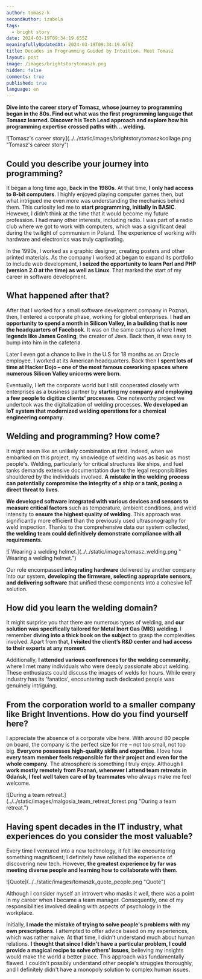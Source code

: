 ```yaml
---
author: tomasz-k
secondAuthor: izabela
tags:
  - bright story
date: 2024-03-19T09:34:19.655Z
meaningfullyUpdatedAt: 2024-03-19T09:34:19.679Z
title: Decades in Programming Guided by Intuition. Meet Tomasz
layout: post
image: /images/brightstorytomaszk.png
hidden: false
comments: true
published: true
language: en
---
```

**Dive into the career story of Tomasz, whose journey to programming began in the 80s. Find out what was the first programming language that Tomasz learned. Discover his Tech Lead approach and explore how his programming expertise crossed paths with… welding.**

<div className="image">![Tomasz's career story](../../static/images/brightstorytomaszkcollage.png "Tomasz's career story")</div>

## Could you describe your journey into programming?

It began a long time ago, **back in the 1980s**. At that time, **I only had access to 8-bit computers**. I highly enjoyed playing computer games then, but what intrigued me even more was understanding the mechanics behind them. This curiosity led me to **start programming, initially in BASIC**. However, I didn’t think at the time that it would become my future profession. I had many other interests, including radio. I was part of a radio club where we got to work with computers, which was a significant deal during the twilight of communism in Poland. The experience of working with hardware and electronics was truly captivating.

In the 1990s, I worked as a graphic designer, creating posters and other printed materials. As the company I worked at began to expand its portfolio to include web development, I **seized the opportunity to learn Perl and PHP (version 2.0 at the time) as well as Linux**. That marked the start of my career in software development.

## What happened after that?

After that I worked for a small software development company in Poznań, then, I entered a corporate phase, working for global enterprises. I **had an opportunity to spend a month in Silicon Valley, in a building that is now the headquarters of Facebook**. It was on the same campus where **I met legends like James Gosling**, the creator of Java. Back then, it was easy to bump into him in the cafeteria.

Later I even got a chance to live in the U.S for 18 months as an Oracle employee. I worked at its American headquarters. Back then **I spent lots of time at Hacker Dojo – one of the most famous coworking spaces where numerous Silicon Valley unicorns were born**.

Eventually, I left the corporate world but I still cooperated closely with enterprises as a business partner by **starting my company and employing a few people to digitize clients' processes**. One noteworthy project we undertook was the digitalization of welding processes. **We developed an IoT system that modernized welding operations for a chemical engineering company**.

## Welding and programming? How come?

It might seem like an unlikely combination at first. Indeed, when we embarked on this project, my knowledge of welding was as basic as most people's. Welding, particularly for critical structures like ships, and fuel tanks demands extensive documentation due to the legal responsibilities shouldered by the individuals involved. **A mistake in the welding process can potentially compromise the integrity of a ship or a tank, posing a direct threat to lives**. 

**We developed software integrated with various devices and sensors to measure critical factors** such as temperature, ambient conditions, and weld intensity to **ensure the highest quality of welding**. This approach was significantly more efficient than the previously used ultrasonography for weld inspection. Thanks to the comprehensive data our system collected, **the welding team could definitively demonstrate compliance with all requirements**.

<div className="image">![ Wearing a welding helmet.](../../static/images/tomasz_welding.png " Wearing a welding helmet.")</div>

Our role encompassed **integrating hardware** delivered by another company into our system, **developing the firmware, selecting appropriate sensors, and delivering software** that unified these components into a cohesive IoT solution.

## How did you learn the welding domain?

It might surprise you that there are numerous types of welding, and **our solution was specifically tailored for Metal Inert Gas (MIG) welding**. I remember **diving into a thick book on the subject** to grasp the complexities involved. Apart from that, **I visited the client’s R&D center and had access to their experts at any moment**. 

Additionally, **I attended various conferences for the welding community**, where I met many individuals who were deeply passionate about welding. These enthusiasts could discuss the images of welds for hours. While every industry has its 'fanatics', encountering such dedicated people was genuinely intriguing.

## From the corporation world to a smaller company like Bright Inventions. How do you find yourself here?

I appreciate the absence of a corporate vibe here. With around 80 people on board, the company is the perfect size for me – not too small, not too big. **Everyone possesses high-quality skills and expertise**. I love how **every team member feels responsible for their project and even for the whole company**. The atmosphere is something I truly enjoy. Although **I work mostly remotely from Poznań, whenever I attend team retreats in Gdańsk, I feel well taken care of by teammates** who always make me feel welcome.

<div className="image">![During a team retreat.](../../static/images/malgosia_team_retreat_forest.png "During a team retreat.")</div>

## Having spent decades in the IT industry, what experiences do you consider the most valuable?

Every time I ventured into a new technology, it felt like encountering something magnificent; I definitely have relished the experience of discovering new tech. However, **the greatest experience by far was meeting diverse people and learning how to collaborate with them**. 

<div className="image">![Quote](../../static/images/tomaszk_quote_people.png "Quote")</div>

Although I consider myself an introvert who masks it well, there was a point in my career when I became a team manager. Consequently, one of my responsibilities involved dealing with aspects of psychology in the workplace.

Initially, **I made the mistake of trying to solve people's problems with my own prescriptions**. I attempted to offer advice based on my experiences, which was rather naive. At that time, I didn't understand much about human relations. **I thought that since I didn't have a particular problem, I could provide a magical recipe to solve others' issues**, believing my insights would make the world a better place. This approach was fundamentally flawed. I couldn't possibly understand other people's struggles thoroughly, and I definitely didn't have a monopoly solution to complex human issues.